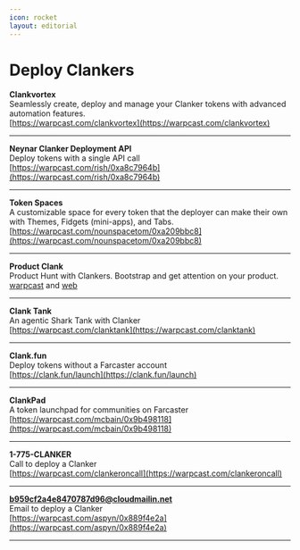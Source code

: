 ```yaml
---
icon: rocket
layout: editorial
---
```


# Deploy Clankers

**Clankvortex**\
Seamlessly create, deploy and manage your Clanker tokens with advanced automation features.\
[https://warpcast.com/clankvortex](https://warpcast.com/clankvortex)

***

**Neynar Clanker Deployment API**\
Deploy tokens with a single API call\
[https://warpcast.com/rish/0xa8c7964b](https://warpcast.com/rish/0xa8c7964b)

***

**Token Spaces**\
A customizable space for every token that the deployer can make their own with Themes, Fidgets (mini-apps), and Tabs.\
[https://warpcast.com/nounspacetom/0xa209bbc8](https://warpcast.com/nounspacetom/0xa209bbc8)

***

**Product Clank**\
Product Hunt with Clankers. Bootstrap and get attention on your product.\
[warpcast](https://warpcast.com/productclank) and [web](https://www.productclank.com/)

***

**Clank Tank**\
An agentic Shark Tank with Clanker\
[https://warpcast.com/clanktank](https://warpcast.com/clanktank)

***

**Clank.fun**\
Deploy tokens without a Farcaster account\
[https://clank.fun/launch](https://clank.fun/launch)

***

**ClankPad**\
A token launchpad for communities on Farcaster\
[https://warpcast.com/mcbain/0x9b498118](https://warpcast.com/mcbain/0x9b498118)

***

**1-775-CLANKER**\
Call to deploy a Clanker\
[https://warpcast.com/clankeroncall](https://warpcast.com/clankeroncall)

***

**b959cf2a4e8470787d96@cloudmailin.net**\
Email to deploy a Clanker\
[https://warpcast.com/aspyn/0x889f4e2a](https://warpcast.com/aspyn/0x889f4e2a)

***
